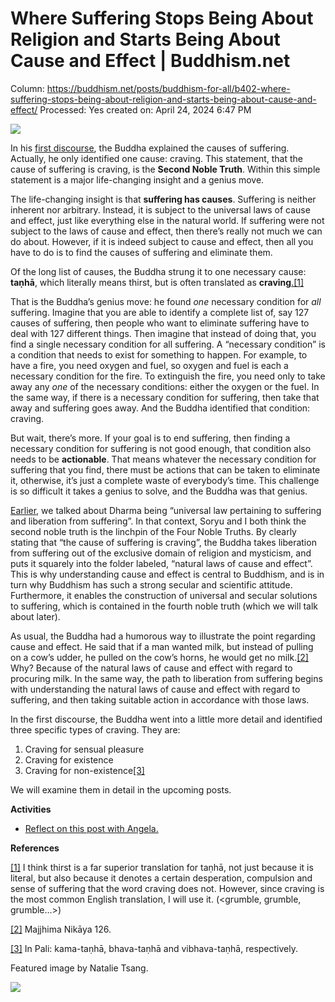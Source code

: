 # Where Suffering Stops Being About Religion and Starts Being About Cause and Effect | Buddhism.net

Column: https://buddhism.net/posts/buddhism-for-all/b402-where-suffering-stops-being-about-religion-and-starts-being-about-cause-and-effect/
Processed: Yes
created on: April 24, 2024 6:47 PM

![](https://buddhism.net/wp-content/uploads/2023/09/milkingcow.jpg)

In his [first discourse](https://buddhism.net/posts/buddhism-for-all/b206-the-buddhas-findings-four-noble-truths/), the Buddha explained the causes of suffering. Actually, he only identified one cause: craving. This statement, that the cause of suffering is craving, is the **Second Noble Truth**. Within this simple statement is a major life-changing insight and a genius move.

The life-changing insight is that **suffering has causes**. Suffering is neither inherent nor arbitrary. Instead, it is subject to the universal laws of cause and effect, just like everything else in the natural world. If suffering were not subject to the laws of cause and effect, then there’s really not much we can do about. However, if it is indeed subject to cause and effect, then all you have to do is to find the causes of suffering and eliminate them.

Of the long list of causes, the Buddha strung it to one necessary cause: **taṇhā**, which literally means thirst, but is often translated as **craving**[.[1]](https://buddhism.net/posts/buddhism-for-all/b402-where-suffering-stops-being-about-religion-and-starts-being-about-cause-and-effect/#_ftn1)

That is the Buddha’s genius move: he found *one* necessary condition for *all* suffering. Imagine that you are able to identify a complete list of, say 127 causes of suffering, then people who want to eliminate suffering have to deal with 127 different things. Then imagine that instead of doing that, you find a single necessary condition for all suffering. A “necessary condition” is a condition that needs to exist for something to happen. For example, to have a fire, you need oxygen and fuel, so oxygen and fuel is each a necessary condition for the fire. To extinguish the fire, you need only to take away any *one* of the necessary conditions: either the oxygen or the fuel. In the same way, if there is a necessary condition for suffering, then take that away and suffering goes away. And the Buddha identified that condition: craving.

But wait, there’s more. If your goal is to end suffering, then finding a necessary condition for suffering is not good enough, that condition also needs to be **actionable**. That means whatever the necessary condition for suffering that you find, there must be actions that can be taken to eliminate it, otherwise, it’s just a complete waste of everybody’s time. This challenge is so difficult it takes a genius to solve, and the Buddha was that genius.

[Earlier](https://buddhism.net/posts/buddhism-for-all/b101-dharma-is-not-banging-your-head-against-the-wall/), we talked about Dharma being “universal law pertaining to suffering and liberation from suffering”. In that context, Soryu and I both think the second noble truth is the linchpin of the Four Noble Truths. By clearly stating that “the cause of suffering is craving”, the Buddha takes liberation from suffering out of the exclusive domain of religion and mysticism, and puts it squarely into the folder labeled, “natural laws of cause and effect”. This is why understanding cause and effect is central to Buddhism, and is in turn why Buddhism has such a strong secular and scientific attitude. Furthermore, it enables the construction of universal and secular solutions to suffering, which is contained in the fourth noble truth (which we will talk about later).

As usual, the Buddha had a humorous way to illustrate the point regarding cause and effect. He said that if a man wanted milk, but instead of pulling on a cow’s udder, he pulled on the cow’s horns, he would get no milk.[[2]](https://buddhism.net/posts/buddhism-for-all/b402-where-suffering-stops-being-about-religion-and-starts-being-about-cause-and-effect/#_ftn2) Why? Because of the natural laws of cause and effect with regard to procuring milk. In the same way, the path to liberation from suffering begins with understanding the natural laws of cause and effect with regard to suffering, and then taking suitable action in accordance with those laws.

In the first discourse, the Buddha went into a little more detail and identified three specific types of craving. They are:

1. Craving for sensual pleasure
2. Craving for existence
3. Craving for non-existence[[3]](https://buddhism.net/posts/buddhism-for-all/b402-where-suffering-stops-being-about-religion-and-starts-being-about-cause-and-effect/#_ftn3)

We will examine them in detail in the upcoming posts.

**Activities**

- [Reflect on this post with Angela.](https://buddhism.net/posts/buddhism-net-blog/b402-reflections-for-where-suffering-stops-being-about-religion-and-starts-being-about-cause-and-effect/)

**References**

[[1]](https://buddhism.net/posts/buddhism-for-all/b402-where-suffering-stops-being-about-religion-and-starts-being-about-cause-and-effect/#_ftnref1) I think thirst is a far superior translation for taṇhā, not just because it is literal, but also because it denotes a certain desperation, compulsion and sense of suffering that the word craving does not. However, since craving is the most common English translation, I will use it. (<grumble, grumble, grumble…>)

[[2]](https://buddhism.net/posts/buddhism-for-all/b402-where-suffering-stops-being-about-religion-and-starts-being-about-cause-and-effect/#_ftnref2) Majjhima Nikāya 126.

[[3]](https://buddhism.net/posts/buddhism-for-all/b402-where-suffering-stops-being-about-religion-and-starts-being-about-cause-and-effect/#_ftnref3) In Pali: kama-taṇhā, bhava-taṇhā and vibhava-taṇhā, respectively.

Featured image by Natalie Tsang.

![](https://buddhism.net/wp-content/uploads/2023/12/b4a_blurbs_joan_halifax.jpg)